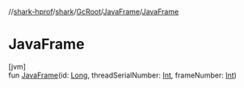 //[shark-hprof](../../../../index.md)/[shark](../../index.md)/[GcRoot](../index.md)/[JavaFrame](index.md)/[JavaFrame](-java-frame.md)

# JavaFrame

[jvm]\
fun [JavaFrame](-java-frame.md)(id: [Long](https://kotlinlang.org/api/latest/jvm/stdlib/kotlin/-long/index.html), threadSerialNumber: [Int](https://kotlinlang.org/api/latest/jvm/stdlib/kotlin/-int/index.html), frameNumber: [Int](https://kotlinlang.org/api/latest/jvm/stdlib/kotlin/-int/index.html))
